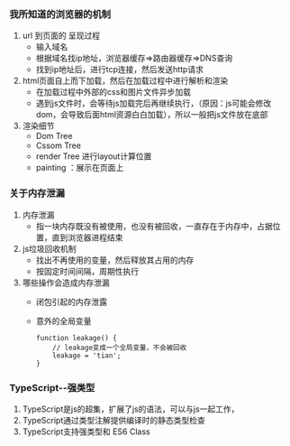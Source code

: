 ### 我所知道的浏览器的机制
1. url 到页面的 呈现过程
    - 输入域名
    - 根据域名找ip地址，浏览器缓存=>路由器缓存=>DNS查询
    - 找到ip地址后，进行tcp连接，然后发送http请求
2. html页面自上而下加载，然后在加载过程中进行解析和渲染
    - 在加载过程中外部的css和图片文件异步加载
    - 遇到js文件时，会等待js加载完后再继续执行，（原因：js可能会修改dom，会导致后面html资源白白加载），所以一般把js文件放在底部
3. 渲染细节
    - Dom Tree
    - Cssom Tree
    - render Tree 进行layout计算位置
    - painting ：展示在页面上


### 关于内存泄漏
1. 内存泄漏
    - 指一块内存既没有被使用，也没有被回收，一直存在于内存中，占据位置，直到浏览器进程结束
2. js垃圾回收机制
    - 找出不再使用的变量，然后释放其占用的内存
    - 按固定时间间隔，周期性执行
3. 哪些操作会造成内存泄漏
    - 闭包引起的内存泄露
    - 意外的全局变量
        
        ```
        function leakage() {
            // leakage变成一个全局变量，不会被回收
            leakage = 'tian'; 
        }
        ```
### TypeScript--强类型
1. TypeScript是js的超集，扩展了js的语法，可以与js一起工作，
2. TypeScript通过类型注解提供编译时的静态类型检查
3. TypeScript支持强类型和 ES6 Class

